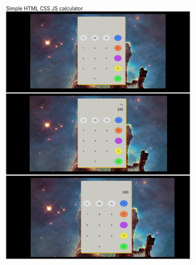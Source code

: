 Simple HTML CSS JS calculator
![alt text](https://github.com/GK-SVG/JScalculator/blob/master/jsCal.png)
![alt text](https://github.com/GK-SVG/JScalculator/blob/master/jscal2.png)
![alt text](https://github.com/GK-SVG/JScalculator/blob/master/jscal3.png)